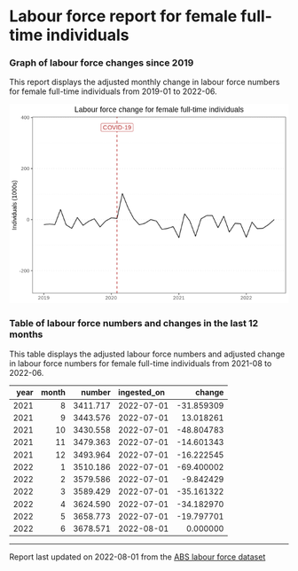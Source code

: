 Labour force report for female full-time individuals
================

### Graph of labour force changes since 2019

This report displays the adjusted monthly change in labour force numbers
for female full-time individuals from 2019-01 to 2022-06.

![](female_full-time_report_files/figure-gfm/unnamed-chunk-2-1.png)<!-- -->

### Table of labour force numbers and changes in the last 12 months

This table displays the adjusted labour force numbers and adjusted
change in labour force numbers for female full-time individuals from
2021-08 to 2022-06.

| year | month |   number | ingested_on |     change |
|-----:|------:|---------:|:------------|-----------:|
| 2021 |     8 | 3411.717 | 2022-07-01  | -31.859309 |
| 2021 |     9 | 3443.576 | 2022-07-01  |  13.018261 |
| 2021 |    10 | 3430.558 | 2022-07-01  | -48.804783 |
| 2021 |    11 | 3479.363 | 2022-07-01  | -14.601343 |
| 2021 |    12 | 3493.964 | 2022-07-01  | -16.222545 |
| 2022 |     1 | 3510.186 | 2022-07-01  | -69.400002 |
| 2022 |     2 | 3579.586 | 2022-07-01  |  -9.842429 |
| 2022 |     3 | 3589.429 | 2022-07-01  | -35.161322 |
| 2022 |     4 | 3624.590 | 2022-07-01  | -34.182970 |
| 2022 |     5 | 3658.773 | 2022-07-01  | -19.797701 |
| 2022 |     6 | 3678.571 | 2022-08-01  |   0.000000 |

------------------------------------------------------------------------

Report last updated on 2022-08-01 from the [ABS labour force
dataset](https://www.abs.gov.au/statistics/labour/employment-and-unemployment/labour-force-australia/latest-release)

